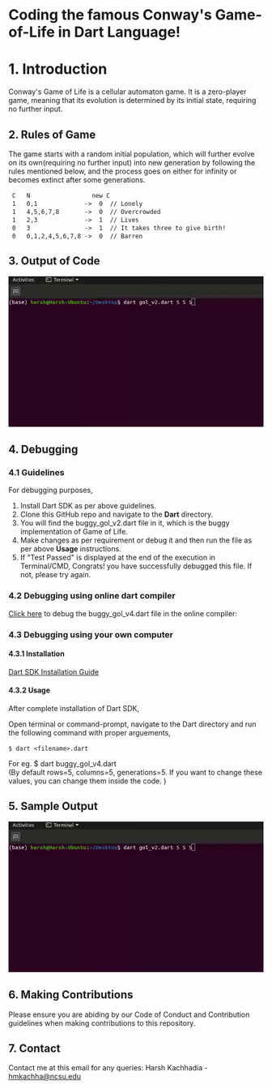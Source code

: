 
# Coding the famous Conway's Game-of-Life in Dart Language! 

# 1. Introduction
Conway's Game of Life is a cellular automaton game. It is a zero-player game, meaning that its evolution is determined by its initial state, requiring no further input.

## 2. Rules of Game
The game starts with a random initial population, which will further evolve on its own(requiring no further input) into new generation by following the rules mentioned below, and the process goes on either for infinity or becomes extinct after some generations.

     C   N                 new C
     1   0,1             ->  0  // Lonely
     1   4,5,6,7,8       ->  0  // Overcrowded
     1   2,3             ->  1  // Lives
     0   3               ->  1  // It takes three to give birth!
     0   0,1,2,4,5,6,7,8 ->  0  // Barren


## 3. Output of Code

![Output of original codes](output.gif)

## 4. Debugging
### 4.1 Guidelines
For debugging purposes,

1. Install Dart SDK as per above guidelines.
2. Clone this GitHub repo and navigate to the **Dart** directory.
3. You will find the buggy_gol_v2.dart file in it, which is the buggy implementation of Game of Life.
4. Make changes as per requirement or debug it and then run the file as per above **Usage** instructions.
5. If "Test Passed" is displayed at the end of the execution in Terminal/CMD, Congrats! you have successfully debugged this file. If not, please try again.


### 4.2 Debugging using online dart compiler
[Click here]([https://repl.it/@harshkachhadia/DartGameOfLife#main.dart](https://repl.it/@harshkachhadia/DartGameOfLife#main.dart)) to debug the buggy_gol_v4.dart file in the online compiler: 

### 4.3 Debugging using your own computer

#### 4.3.1 Installation
[Dart SDK Installation Guide](https://dart.dev/get-dart)

#### 4.3.2 Usage
After complete installation of Dart SDK,

Open terminal or command-prompt, navigate to the Dart directory and run the following command with proper arguements,
	
    $ dart <filename>.dart 
For eg.
    $ dart buggy_gol_v4.dart  
    (By default rows=5, columns=5, generations=5. If you want to change these values, you can change them inside the code. )

## 5. Sample Output
![Output of original codes](output.gif)


## 6. Making Contributions
Please ensure you are abiding by our Code of Conduct and Contribution guidelines when making contributions to this repository.

## 7. Contact
Contact me at this email for any queries:
Harsh Kachhadia - hmkachha@ncsu.edu